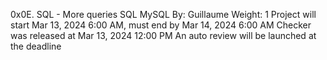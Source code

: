0x0E. SQL - More queries
SQL
MySQL
 By: Guillaume
 Weight: 1
 Project will start Mar 13, 2024 6:00 AM, must end by Mar 14, 2024 6:00 AM
 Checker was released at Mar 13, 2024 12:00 PM
 An auto review will be launched at the deadline
